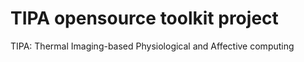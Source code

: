 # TIPA opensource toolkit project
TIPA: Thermal Imaging-based Physiological and Affective computing

